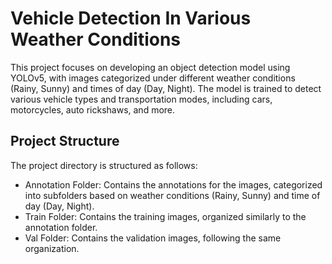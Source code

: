 # Vehicle Detection In Various Weather Conditions 

This project focuses on developing an object detection model using YOLOv5, with images categorized under different weather conditions (Rainy, Sunny) and times of day (Day, Night). The model is trained to detect various vehicle types and transportation modes, including cars, motorcycles, auto rickshaws, and more.

## Project Structure

The project directory is structured as follows:

- Annotation Folder: Contains the annotations for the images, categorized into subfolders based on weather conditions (Rainy, Sunny) and time of day (Day, Night).
- Train Folder: Contains the training images, organized similarly to the annotation folder.
- Val Folder: Contains the validation images, following the same organization.

